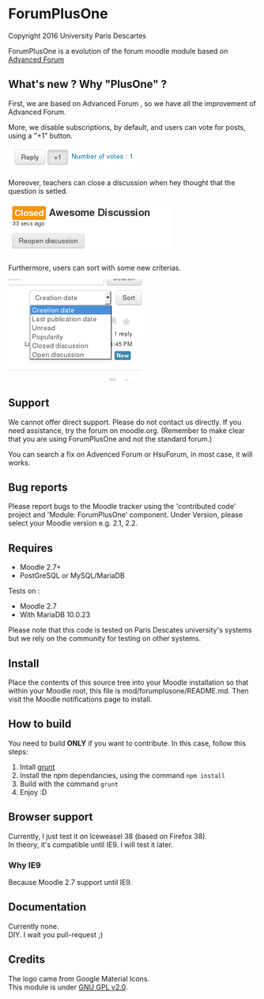 # ForumPlusOne

Copyright 2016 University Paris Descartes

ForumPlusOne is a evolution of the forum moodle module based on [Advanced Forum](https://github.com/moodlerooms/moodle-mod_hsuforum/)


What's new ? Why "PlusOne" ?
-----------------------------

First, we are based on Advanced Forum , so we have all the improvement of Advanced Forum.

More, we disable subscriptions, by default, and users can vote for posts, using a "+1" button.

![The +1 button](.readme/+1Btn.png)

Moreover, teachers can close a discussion when hey thought that the question is setled.

![A closed discussion](.readme/closedDiscution.png)

Furthermore, users can sort with some new criterias.

![The sort criterias](.readme/sortCriterias.png)

Support
-------

We cannot offer direct support. Please do not contact us directly. If you
need assistance, try the forum on moodle.org. (Remember to make clear
that you are using ForumPlusOne and not the standard forum.)

You can search a fix on Advenced Forum or HsuForum, in most case, it will works.


Bug reports
-----------

Please report bugs to the Moodle tracker using the 'contributed code' project
and 'Module: ForumPlusOne' component. Under Version, please select your Moodle
version e.g. 2.1, 2.2.


Requires
--------

* Moodle 2.7+
* PostGreSQL or MySQL/MariaDB

Tests on :
* Moodle 2.7
* With MariaDB 10.0.23

Please note that this code is tested on Paris Descates university's systems but
we rely on the community for testing on other systems.


Install
-------

Place the contents of this source tree into your Moodle installation so that
within your Moodle root, this file is mod/forumplusone/README.md. Then visit the
Moodle notifications page to install.


How to build
------------

You need to build **ONLY** if you want to contribute. In this case, follow this steps:

1. Intall [grunt](http://gruntjs.com/getting-started#installing-the-cli)
2. Install the npm dependancies, using the command `npm install`
3. Build with the command `grunt`
4. Enjoy :D


Browser support
---------------

Currently, I just test it on Iceweasel 38 (based on Firefox 38).  
In theory, it's compatible until IE9. I will test it later.

### Why IE9

Because Moodle 2.7 support until IE9.


Documentation
-------------

Currently none.  
DIY. I wait you pull-request ;)


Credits
-------

The logo came from Google Material Icons.  
This module is under [GNU GPL v2.0](LICENSE).
